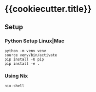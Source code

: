 # {{cookiecutter.title}}

## Setup

### Python Setup Linux|Mac
```
python -m venv venv
source venv/bin/activate
pip install -U pip
pip install -e .
```

### Using Nix
```
nix-shell
```
